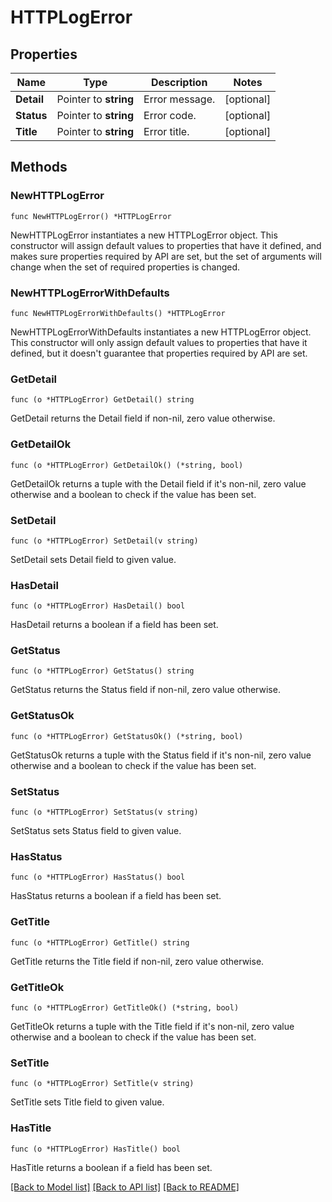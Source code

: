 # HTTPLogError

## Properties

| Name       | Type                  | Description    | Notes      |
| ---------- | --------------------- | -------------- | ---------- |
| **Detail** | Pointer to **string** | Error message. | [optional] |
| **Status** | Pointer to **string** | Error code.    | [optional] |
| **Title**  | Pointer to **string** | Error title.   | [optional] |

## Methods

### NewHTTPLogError

`func NewHTTPLogError() *HTTPLogError`

NewHTTPLogError instantiates a new HTTPLogError object.
This constructor will assign default values to properties that have it defined,
and makes sure properties required by API are set, but the set of arguments
will change when the set of required properties is changed.

### NewHTTPLogErrorWithDefaults

`func NewHTTPLogErrorWithDefaults() *HTTPLogError`

NewHTTPLogErrorWithDefaults instantiates a new HTTPLogError object.
This constructor will only assign default values to properties that have it defined,
but it doesn't guarantee that properties required by API are set.

### GetDetail

`func (o *HTTPLogError) GetDetail() string`

GetDetail returns the Detail field if non-nil, zero value otherwise.

### GetDetailOk

`func (o *HTTPLogError) GetDetailOk() (*string, bool)`

GetDetailOk returns a tuple with the Detail field if it's non-nil, zero value otherwise
and a boolean to check if the value has been set.

### SetDetail

`func (o *HTTPLogError) SetDetail(v string)`

SetDetail sets Detail field to given value.

### HasDetail

`func (o *HTTPLogError) HasDetail() bool`

HasDetail returns a boolean if a field has been set.

### GetStatus

`func (o *HTTPLogError) GetStatus() string`

GetStatus returns the Status field if non-nil, zero value otherwise.

### GetStatusOk

`func (o *HTTPLogError) GetStatusOk() (*string, bool)`

GetStatusOk returns a tuple with the Status field if it's non-nil, zero value otherwise
and a boolean to check if the value has been set.

### SetStatus

`func (o *HTTPLogError) SetStatus(v string)`

SetStatus sets Status field to given value.

### HasStatus

`func (o *HTTPLogError) HasStatus() bool`

HasStatus returns a boolean if a field has been set.

### GetTitle

`func (o *HTTPLogError) GetTitle() string`

GetTitle returns the Title field if non-nil, zero value otherwise.

### GetTitleOk

`func (o *HTTPLogError) GetTitleOk() (*string, bool)`

GetTitleOk returns a tuple with the Title field if it's non-nil, zero value otherwise
and a boolean to check if the value has been set.

### SetTitle

`func (o *HTTPLogError) SetTitle(v string)`

SetTitle sets Title field to given value.

### HasTitle

`func (o *HTTPLogError) HasTitle() bool`

HasTitle returns a boolean if a field has been set.

[[Back to Model list]](../README.md#documentation-for-models) [[Back to API list]](../README.md#documentation-for-api-endpoints) [[Back to README]](../README.md)

